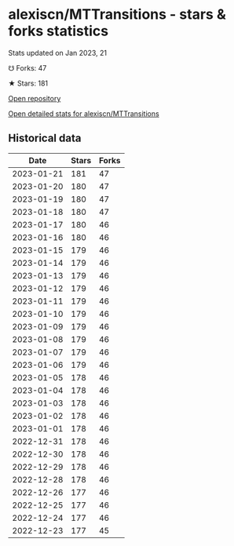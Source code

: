 # alexiscn/MTTransitions - stars & forks statistics

Stats updated on Jan 2023, 21

☋ Forks: 47

★ Stars: 181

[Open repository](https://github.com/alexiscn/MTTransitions)

[Open detailed stats for alexiscn/MTTransitions](https://reviewgithub.com/rep/alexiscn/MTTransitions)

## Historical data
| Date | Stars | Forks |
|------|-------|-------|
| 2023-01-21 | 181 | 47 | 
| 2023-01-20 | 180 | 47 | 
| 2023-01-19 | 180 | 47 | 
| 2023-01-18 | 180 | 47 | 
| 2023-01-17 | 180 | 46 | 
| 2023-01-16 | 180 | 46 | 
| 2023-01-15 | 179 | 46 | 
| 2023-01-14 | 179 | 46 | 
| 2023-01-13 | 179 | 46 | 
| 2023-01-12 | 179 | 46 | 
| 2023-01-11 | 179 | 46 | 
| 2023-01-10 | 179 | 46 | 
| 2023-01-09 | 179 | 46 | 
| 2023-01-08 | 179 | 46 | 
| 2023-01-07 | 179 | 46 | 
| 2023-01-06 | 179 | 46 | 
| 2023-01-05 | 178 | 46 | 
| 2023-01-04 | 178 | 46 | 
| 2023-01-03 | 178 | 46 | 
| 2023-01-02 | 178 | 46 | 
| 2023-01-01 | 178 | 46 | 
| 2022-12-31 | 178 | 46 | 
| 2022-12-30 | 178 | 46 | 
| 2022-12-29 | 178 | 46 | 
| 2022-12-28 | 178 | 46 | 
| 2022-12-26 | 177 | 46 | 
| 2022-12-25 | 177 | 46 | 
| 2022-12-24 | 177 | 46 | 
| 2022-12-23 | 177 | 45 | 

